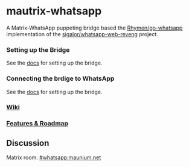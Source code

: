 # mautrix-whatsapp
A Matrix-WhatsApp puppeting bridge based the [Rhymen/go-whatsapp](https://github.com/Rhymen/go-whatsapp)
implementation of the [sigalor/whatsapp-web-reveng](https://github.com/sigalor/whatsapp-web-reveng) project.

### Setting up the Bridge

See the [docs](https://github.com/tulir/mautrix-whatsapp/blob/master/docs/bridge_setup.md) for setting up the bridge.

### Connecting the brdige to WhatsApp

See the [docs](https://github.com/tulir/mautrix-whatsapp/blob/master/docs/authentication.md) for setting up the bridge.

### [Wiki](https://github.com/tulir/mautrix-whatsapp/wiki)

### [Features & Roadmap](https://github.com/tulir/mautrix-whatsapp/blob/master/ROADMAP.md)

## Discussion

Matrix room: [#whatsapp:maunium.net](https://matrix.to/#/#whatsapp:maunium.net)
